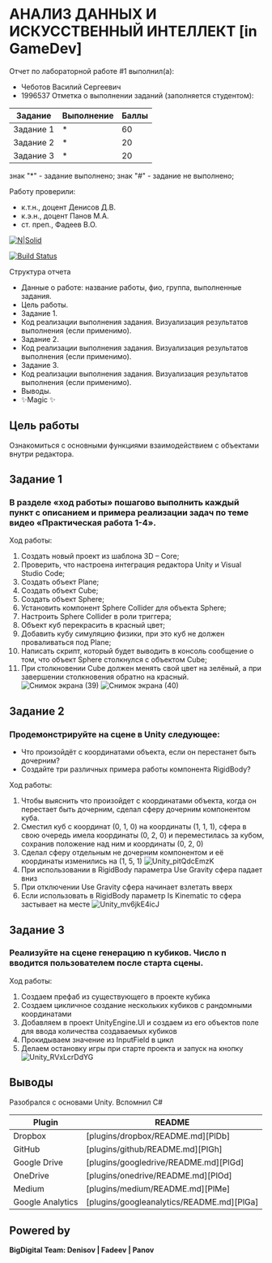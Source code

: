 # АНАЛИЗ ДАННЫХ И ИСКУССТВЕННЫЙ ИНТЕЛЛЕКТ [in GameDev]
Отчет по лабораторной работе #1 выполнил(а):
- Чеботов Василий Сергеевич
- 1996537
Отметка о выполнении заданий (заполняется студентом):

| Задание | Выполнение | Баллы |
| ------ | ------ | ------ |
| Задание 1 | * | 60 |
| Задание 2 | * | 20 |
| Задание 3 | * | 20 |

знак "*" - задание выполнено; знак "#" - задание не выполнено;

Работу проверили:
- к.т.н., доцент Денисов Д.В.
- к.э.н., доцент Панов М.А.
- ст. преп., Фадеев В.О.

[![N|Solid](https://cldup.com/dTxpPi9lDf.thumb.png)](https://nodesource.com/products/nsolid)

[![Build Status](https://travis-ci.org/joemccann/dillinger.svg?branch=master)](https://travis-ci.org/joemccann/dillinger)

Структура отчета

- Данные о работе: название работы, фио, группа, выполненные задания.
- Цель работы.
- Задание 1.
- Код реализации выполнения задания. Визуализация результатов выполнения (если применимо).
- Задание 2.
- Код реализации выполнения задания. Визуализация результатов выполнения (если применимо).
- Задание 3.
- Код реализации выполнения задания. Визуализация результатов выполнения (если применимо).
- Выводы.
- ✨Magic ✨

## Цель работы
Ознакомиться с основными функциями взаимодействием с объектами внутри редактора.

## Задание 1
### В разделе «ход работы» пошагово выполнить каждый пункт с описанием и примера реализации задач по теме видео «Практическая работа 1-4».
Ход работы:
1) Создать новый проект из шаблона 3D – Core;
2) Проверить, что настроена интеграция редактора Unity и Visual Studio Code;
3) Создать объект Plane;
4) Создать объект Cube;
5) Создать объект Sphere;
6) Установить компонент Sphere Collider для объекта Sphere;
7) Настроить Sphere Collider в роли триггера;
8) Объект куб перекрасить в красный цвет;
9) Добавить кубу симуляцию физики, при это куб не должен проваливаться
под Plane;
10) Написать скрипт, который будет выводить в консоль сообщение о том,
что объект Sphere столкнулся с объектом Cube;
11) При столкновении Cube должен менять свой цвет на зелёный, а при
завершении столкновения обратно на красный.
![Снимок экрана (39)](https://user-images.githubusercontent.com/83212097/192780706-e9063ad0-2ff5-428c-aa51-4d76bdb3e350.png)
![Снимок экрана (40)](https://user-images.githubusercontent.com/83212097/192780726-c42b3586-6cde-42c5-8871-931e06d033d8.png)


## Задание 2
### Продемонстрируйте на сцене в Unity следующее:
- Что произойдёт с координатами объекта, если он перестанет быть
дочерним?
- Создайте три различных примера работы компонента RigidBody?

Ход работы:

1. Чтобы выяснить что произойдет с координатами объекта, когда он перестает быть дочерним, сделал сферу дочерним компонентом куба.
2. Сместил куб с координат (0, 1, 0) на координаты (1, 1, 1), сфера в свою очередь имела координаты (0, 2, 0) и переместилась за кубом, сохранив положение над ним и координаты (0, 2, 0)
3. Сделал сферу отдельным не дочерним компонентом и её координаты изменились на (1, 5, 1)
![Unity_pitQdcEmzK](https://user-images.githubusercontent.com/83212097/192792400-8d7be15f-c641-463e-a2f9-298d11525e41.gif)
4. При использовании в RigidBody параметра Use Gravity сфера падает вниз
5. При отключении Use Gravity сфера начинает взлетать вверх
6. Если использовать в RigidBody параметр Is Kinematic то сфера застывает на месте
![Unity_mv6jkE4icJ](https://user-images.githubusercontent.com/83212097/192794606-10ee1048-6655-4dc3-b8ab-7535227e527d.gif)

## Задание 3
### Реализуйте на сцене генерацию n кубиков. Число n вводится пользователем после старта сцены.

Ход работы:

1. Создаем префаб из существующего в проекте кубика
2. Создаем цикличное создание нескольких кубиков с рандомными координатами 
3. Добавляем в проект UnityEngine.UI и создаем из его объектов поле для ввода количества создаваемых кубиков 
4. Прокидываем значение из InputField в цикл 
5. Делаем остановку игры при старте проекта и запуск на кнопку
![Unity_RVxLcrDdYG](https://user-images.githubusercontent.com/83212097/192837090-c4b0235c-9016-4831-ba26-cd89686f0b0c.gif)

## Выводы

Разобрался с основами Unity. Вспомнил C#

| Plugin | README |
| ------ | ------ |
| Dropbox | [plugins/dropbox/README.md][PlDb] |
| GitHub | [plugins/github/README.md][PlGh] |
| Google Drive | [plugins/googledrive/README.md][PlGd] |
| OneDrive | [plugins/onedrive/README.md][PlOd] |
| Medium | [plugins/medium/README.md][PlMe] |
| Google Analytics | [plugins/googleanalytics/README.md][PlGa] |

## Powered by

**BigDigital Team: Denisov | Fadeev | Panov**
